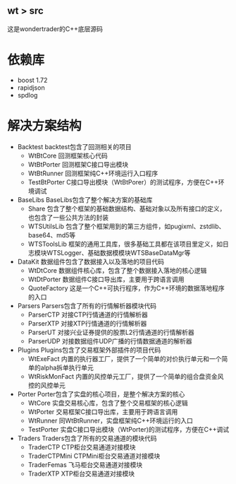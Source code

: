 ## wt > src
这是wondertrader的C++底层源码

# 依赖库
+ boost 1.72
+ rapidjson
+ spdlog

# 解决方案结构
+ Backtest
	backtest包含了回测相关的项目
	- WtBtCore		回测框架核心代码
	- WtBtPorter	回测框架C接口导出模块
	- WtBtRunner	回测框架纯C++环境运行入口程序
	- TestBtPorter	C接口导出模块（WtBtPorer）的测试程序，方便在C++环境调试
+ BaseLibs
	BaseLibs包含了整个解决方案的基础库
	- Share			包含了整个框架的基础数据结构、基础对象以及所有接口的定义，也包含了一些公共方法的封装
	- WTSUtilsLib	包含了整个框架用到的第三方组件，如pugixml、zstdlib、base64、md5等
	- WTSToolsLib	框架的通用工具库，很多基础工具都在该项目里定义，如日志模块WTSLogger、基础数据模模块WTSBaseDataMgr等
+ DataKit
	数据组件包含了数据接入以及落地的项目代码
	- WtDtCore		数据组件核心库，包含了整个数据接入落地的核心逻辑
	- WtDtPorter	数据组件C接口导出库，主要用于跨语言调用
	- QuoteFactory	这是一个C++可执行程序，作为C++环境的数据落地程序的入口
+ Parsers
	Parsers包含了所有的行情解析器模块代码
	- ParserCTP		对接CTP行情通道的行情解析器
	- ParserXTP		对接XTP行情通道的行情解析器
	- ParserUT		对接兴业证券提供的股票L2行情通道的行情解析器
	- ParserUDP		对接数据组件UDP广播的行情数据通道的解析器
+ Plugins
	Plugins包含了交易框架外部插件的项目代码
	- WtExeFact		内置的执行器工厂，提供了一个简单的对价执行单元和一个简单的alpha拆单执行单元
	- WtRiskMonFact	内置的风控单元工厂，提供了一个简单的组合盘资金风控的风控单元
+ Porter
	Porter包含了实盘的核心项目，是整个解决方案的核心
	- WtCore		实盘交易核心库，包含了整个交易框架的核心逻辑
	- WtPorter		交易框架C接口导出库，主要用于跨语言调用
	- WtRunner		同WtBtRunner，实盘框架纯C++环境运行的入口
	- TestPorter	实盘C接口导出模块（WtPorter)的测试程序，方便在C++调试
+ Traders
	Traders包含了所有的交易通道的模块代码
	- TraderCTP		CTP柜台交易通道对接模块
	- TraderCTPMini	CTPMini柜台交易通道对接模块
	- TraderFemas	飞马柜台交易通道对接模块
	- TraderXTP		XTP柜台交易通道对接模块